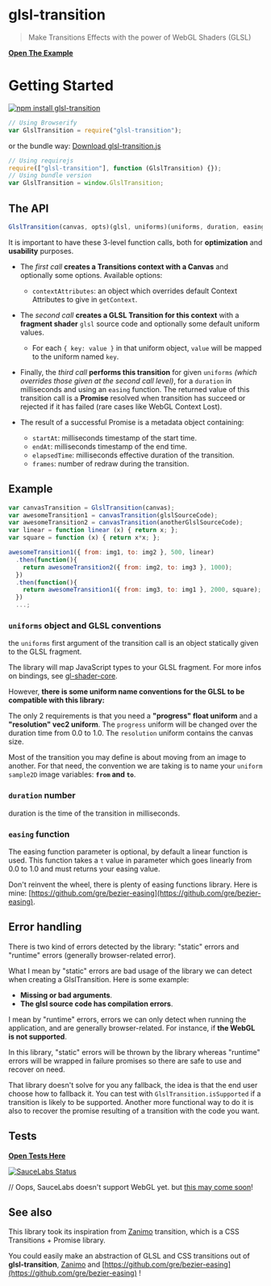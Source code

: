 # glsl-transition

> Make Transitions Effects with the power of WebGL Shaders (GLSL)

[**Open The Example**](https://gre.github.com/glsl-transition/example)


# Getting Started

[![npm install glsl-transition](https://nodei.co/npm/glsl-transition.png?mini=true)](http://npmjs.org/package/glsl-transition)
```javascript
// Using Browserify
var GlslTransition = require("glsl-transition");
```

or the bundle way: [Download glsl-transition.js](https://github.com/gre/glsl-transition/blob/master/dist/glsl-transition.js)
```javascript
// Using requirejs
require(["glsl-transition"], function (GlslTransition) {});
// Using bundle version
var GlslTransition = window.GlslTransition;
```

## The API

```javascript
GlslTransition(canvas, opts)(glsl, uniforms)(uniforms, duration, easing) // => Promise
```

It is important to have these 3-level function calls, both for **optimization** and **usability** purposes.

* The *first call* **creates a Transitions context with a Canvas** and optionally some options. Available options:
  * `contextAttributes`: an object which overrides default Context Attributes to give in `getContext`.

* The *second call* **creates a GLSL Transition for this context** with a **fragment shader** `glsl` source code and optionally some default uniform values.
  * For each `{ key: value }` in that uniform object, `value` will be mapped to the uniform named `key`.

* Finally, the *third call* **performs this transition** for given `uniforms` *(which overrides those given at the second call level)*, for a `duration` in milliseconds and using an `easing` function. The returned value of this transition call is a **Promise** resolved when transition has succeed or rejected if it has failed (rare cases like WebGL Context Lost).

* The result of a successful Promise is a metadata object containing: 
  * `startAt`: milliseconds timestamp of the start time.
  * `endAt`: milliseconds timestamp of the end time.
  * `elapsedTime`: milliseconds effective duration of the transition.
  * `frames`: number of redraw during the transition.

Example
---

```javascript
var canvasTransition = GlslTransition(canvas);
var awesomeTransition1 = canvasTransition(glslSourceCode);
var awesomeTransition2 = canvasTransition(anotherGlslSourceCode);
var linear = function linear (x) { return x; };
var square = function (x) { return x*x; };

awesomeTransition1({ from: img1, to: img2 }, 500, linear)
  .then(function(){
    return awesomeTransition2({ from: img2, to: img3 }, 1000);
  })
  .then(function(){
    return awesomeTransition1({ from: img3, to: img1 }, 2000, square);
  })
  ...;
```

### `uniforms` object and GLSL conventions

the `uniforms` first argument of the transition call is an object statically given to the GLSL fragment.

The library will map JavaScript types to your GLSL fragment. For more infos on bindings, see [gl-shader-core](https://github.com/mikolalysenko/gl-shader-core).

However, **there is some uniform name conventions for the GLSL to be compatible with this library:**

The only 2 requirements is that you need a **"progress" float uniform** and a **"resolution" vec2 uniform**. The `progress` uniform will be changed over the duration time from 0.0 to 1.0. The `resolution` uniform contains the canvas size.

Most of the transition you may define is about moving from an image to another. For that need, the convention we are taking is to name your `uniform sample2D` image variables: **`from` and `to`**.

### `duration` number

duration is the time of the transition in milliseconds.

### `easing` function

The easing function parameter is optional, by default a linear function is used.
This function takes a `t` value in parameter which goes linearly from 0.0 to 1.0 and must returns your easing value.

Don't reinvent the wheel, there is plenty of easing functions library.
Here is mine: [https://github.com/gre/bezier-easing](https://github.com/gre/bezier-easing).

## Error handling

There is two kind of errors detected by the library: "static" errors and "runtime" errors (generally browser-related error).

What I mean by "static" errors are bad usage of the library we can detect when creating a GlslTransition. Here is some example:
 - **Missing or bad arguments**.
 - **The glsl source code has compilation errors**.

I mean by "runtime" errors, errors we can only detect when running the application, and are generally browser-related.
For instance, if **the WebGL is not supported**.

In this library, "static" errors will be thrown by the library whereas "runtime" errors will be wrapped in failure promises so there are safe to use and recover on need.

That library doesn't solve for you any fallback, the idea is that the end user choose how to fallback it.
You can test with `GlslTransition.isSupported` if a transition is likely to be supported.
Another more functional way to do it is also to recover the promise resulting of a transition with the code you want.

Tests
---

[**Open Tests Here**](http://greweb.me/glsl-transition/test)

[![SauceLabs Status](https://saucelabs.com/browser-matrix/glsl-transition.svg)](https://saucelabs.com/u/glsl-transition)

// Oops, SauceLabs doesn't support WebGL yet. but [this may come soon](https://twitter.com/saucelabs/status/418861018400313344)!


## See also

This library took its inspiration from [Zanimo](https://github.com/peutetre/Zanimo) transition, which is a CSS Transitions + Promise library.

You could easily make an abstraction of GLSL and CSS transitions out of **glsl-transition**, [Zanimo](https://github.com/peutetre/Zanimo) and [https://github.com/gre/bezier-easing](https://github.com/gre/bezier-easing) !
